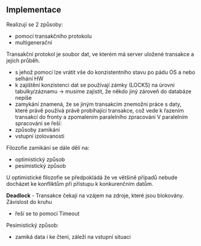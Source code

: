 ## Implementace
Realizují se 2 způsoby:
- pomocí transakčního protokolu
- multigenerační

Transakční protokol je soubor dat, ve kterém má server uložené transakce a jejich průběh.
- s jehož pomocí lze vrátit vše do konzistentního stavu po pádu OS a nebo selhání HW
- k zajištění konzistenci dat se používají zámky (LOCKS) na úrovni  tabulky/záznamu -> musíme zajistit, že někdo jiný zároveň do databáze nepíše
- zamykání znamená, že se jiným transakcím znemožní práce s daty, které právě používá právě probíhající transakce, což vede k řazením transakcí do fronty a zpomalením paralelního zpracování
V paralelním spracování se řeší:
- způsoby zamikání
- vstupní izolovanosti

Filozofie zamikání se dále dělí na:
- optimistický způsob
- pesimistický způsob

U optimistické filozofie se předpokládá že ve většině případů nebude docházet ke konfliktům při přístupu k konkurenčním datům.

**Deadlock** - Transakce čekají na vzájem na zdroje, které jsou blokovány. Závislost do kruhu 
- řeší se to pomocí Timeout

Pesimistický způsob:
- zamiká data i ke čtení, záleží na vstupní situaci



